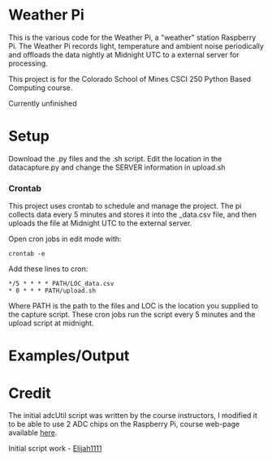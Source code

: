 # Weather Pi
This is the various code for the Weather Pi, a "weather" station Raspberry Pi. The Weather Pi records light, temperature and ambient noise periodically and offloads the data nightly at Midnight UTC to a external server for processing.

This project is for the Colorado School of Mines CSCI 250 Python Based Computing course.

Currently unfinished

# Setup
Download the .py files and the .sh script. Edit the location in the datacapture.py and change the SERVER information in upload.sh 
### Crontab
This project uses crontab to schedule and manage the project.
The pi collects data every 5 minutes and stores it into the _data.csv file, and then uploads the file at Midnight UTC to the external server.

Open cron jobs in edit mode with: 

```
crontab -e
```

Add these lines to cron:
```
*/5 * * * * PATH/LOC_data.csv
* 0 * * * PATH/upload.sh
```
Where PATH is the path to the files and LOC is the location you supplied to the capture script.
These cron jobs run the script every 5 minutes and the upload script at midnight.
# Examples/Output



# Credit
The initial adcUtil script was written by the course instructors, I modified it to be able to use 2 ADC chips on the Raspberry Pi, course web-page available [here](http://cs-courses.mines.edu/csci250/).

Initial script work - [Elijah1111](https://github.com/Elijah1111)

